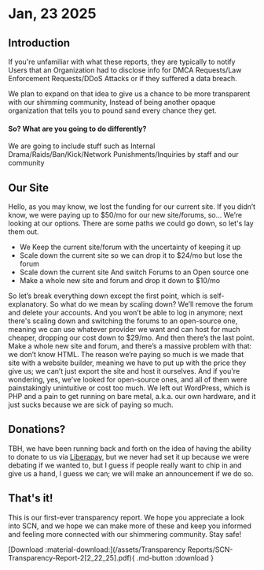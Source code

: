 # Jan, 23 2025

## **Introduction**

If you're unfamiliar with what these reports, they are typically to notify Users that an Organization had to disclose info for DMCA Requests/Law Enforcement Requests/DDoS Attacks or if they suffered a data breach.

We plan to expand on that idea to give us a chance to be more transparent with our shimming community, Instead of being another opaque organization that tells you to pound sand every chance they get.

#### **So? What are you going to do differently?**

We are going to include stuff such as Internal Drama/Raids/Ban/Kick/Network Punishments/Inquiries by staff and our community

## **Our Site**

Hello, as you may know, we lost the funding for our current site. If you didn’t know, we were paying up to $50/mo for our new site/forums, so… We’re looking at our options. There are some paths we could go down, so let's lay them out.

* We Keep the current site/forum with the uncertainty of keeping it up
* Scale down the current site so we can drop it to $24/mo but lose the forum
* Scale down the current site And switch Forums to an Open source one
* Make a whole new site and forum and drop it down to $10/mo

So let’s break everything down except the first point, which is self-explanatory. So what do we mean by scaling down? We’ll remove the forum and delete your accounts. And you won’t be able to log in anymore; next there's scaling down and switching the forums to an open-source one, meaning we can use whatever provider we want and can host for much cheaper, dropping our cost down to $29/mo. And then there’s the last point. Make a whole new site and forum, and there’s a massive problem with that: we don’t know HTML. The reason we’re paying so much is we made that site with a website builder, meaning we have to put up with the price they give us; we can’t just export the site and host it ourselves. And if you're wondering, yes, we’ve looked for open-source ones, and all of them were painstakingly unintuitive or cost too much. We left out WordPress, which is PHP and a pain to get running on bare metal, a.k.a. our own hardware, and it just sucks because we are sick of paying so much.

## **Donations**?

TBH, we have been running back and forth on the idea of having the ability to donate to us via [Liberapay](https://liberapay.com/starlightcommunitynetwork), but we never had set it up because we were debating if we wanted to, but I guess if people really want to chip in and give us a hand, I guess we can; we will make an announcement if we do so.

## **That's it!**

This is our first-ever transparency report. We hope you appreciate a look into SCN, and we hope we can make more of these and keep you informed and feeling more connected with our shimmering community. Stay safe!


[Download :material-download:](/assets/Transparency Reports/SCN-Transparency-Report-2[2_22_25].pdf){ .md-button :download }